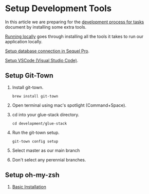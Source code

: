 # Setup Development Tools

In this article we are preparing for the [development process for tasks](./DevelopmentProcess-Tasks.md) document by installing some extra tools.

[Running locally](./RunningLocally.md) goes through installing all the tools it takes to run our application locally. 

[Setup database connection in Sequel Pro](./SetupDatabaseConnectionInSequelPro.md).

[Setup VSCode (Visual Studio Code)](./SetupVSCode.md).

## Setup Git-Town

1. Install git-town.

   ```
   brew install git-town
   ```

2. Open terminal using mac's spotlight (Command+Space).

3. cd into your glue-stack directory.

   ```
   cd development/glue-stack
   ```

4. Run the git-town setup.

   ```
   git-town config setup
   ```

5. Select master as our main branch

6. Don't select any perennial branches.

## Setup oh-my-zsh

1. [Basic Installation](https://github.com/robbyrussell/oh-my-zsh#basic-installation)

